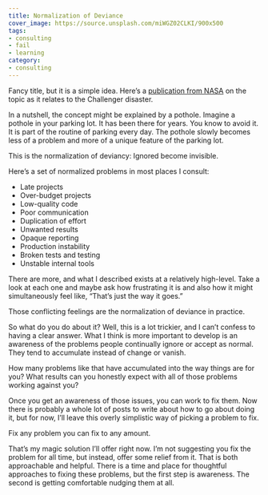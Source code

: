 ```yaml
---
title: Normalization of Deviance
cover_image: https://source.unsplash.com/miWGZ02CLKI/900x500
tags:
- consulting
- fail
- learning
category:
- consulting
---
```

Fancy title, but it is a simple idea. Here’s a [publication from NASA](https://sma.nasa.gov/docs/default-source/safety-messages/safetymessage-normalizationofdeviance-2014-11-03b.pdf?sfvrsn=4) on the topic as it relates to the Challenger disaster.

In a nutshell, the concept might be explained by a pothole. Imagine a pothole in your parking lot. It has been there for years. You know to avoid it. It is part of the routine of parking every day. The pothole slowly becomes less of a problem and more of a unique feature of the parking lot.

This is the normalization of deviancy: Ignored become invisible.

Here’s a set of normalized problems in most places I consult:

- Late projects
- Over-budget projects
- Low-quality code
- Poor communication
- Duplication of effort
- Unwanted results
- Opaque reporting
- Production instability
- Broken tests and testing
- Unstable internal tools

There are more, and what I described exists at a relatively high-level. Take a look at each one and maybe ask how frustrating it is and also how it might simultaneously feel like, “That’s just the way it goes.”

Those conflicting feelings are the normalization of deviance in practice.

So what do you do about it? Well, this is a lot trickier, and I can’t confess to having a clear answer. What I think is more important to develop is an awareness of the problems people continually ignore or accept as normal. They tend to accumulate instead of change or vanish.

How many problems like that have accumulated into the way things are for you? What results can you honestly expect with all of those problems working against you?

Once you get an awareness of those issues, you can work to fix them. Now there is probably a whole lot of posts to write about how to go about doing it, but for now, I’ll leave this overly simplistic way of picking a problem to fix.

Fix any problem you can fix to any amount.

That’s my magic solution I’ll offer right now. I’m not suggesting you fix the problem for all time, but instead, offer some relief from it. That is both approachable and helpful. There is a time and place for thoughtful approaches to fixing these problems, but the first step is awareness. The second is getting comfortable nudging them at all.
